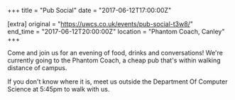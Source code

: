 +++
title = "Pub Social"
date = "2017-06-12T17:00:00Z"

[extra]
original = "https://uwcs.co.uk/events/pub-social-t3w8/"    
end_time = "2017-06-12T20:00:00Z"
location = "Phantom Coach, Canley"
+++

Come and join us for an evening of food, drinks and conversations\! We're currently going to the Phantom Coach, a cheap pub that's within walking distance of campus.

If you don't know where it is, meet us outside the Department Of Computer Science at 5:45pm to walk with us.

